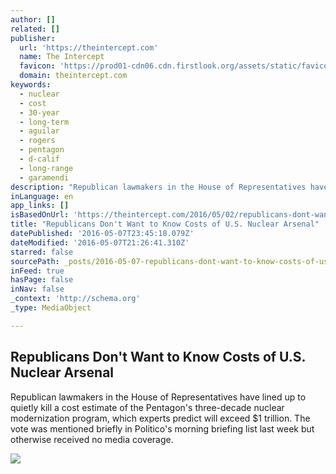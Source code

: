 ```yaml
---
author: []
related: []
publisher:
  url: 'https://theintercept.com'
  name: The Intercept
  favicon: 'https://prod01-cdn06.cdn.firstlook.org/assets/static/favicon.ico'
  domain: theintercept.com
keywords:
  - nuclear
  - cost
  - 30-year
  - long-term
  - aguilar
  - rogers
  - pentagon
  - d-calif
  - long-range
  - garamendi
description: "Republican lawmakers in the House of Representatives have lined up to quietly kill a cost estimate of the Pentagon's three-decade nuclear modernization program, which experts predict will exceed $1 trillion. The vote was mentioned briefly in Politico's morning briefing list last week but otherwise received no media coverage."
inLanguage: en
app_links: []
isBasedOnUrl: 'https://theintercept.com/2016/05/02/republicans-dont-want-to-know-costs-of-u-s-nuclear-arsenal/'
title: "Republicans Don't Want to Know Costs of U.S. Nuclear Arsenal"
datePublished: '2016-05-07T23:45:18.079Z'
dateModified: '2016-05-07T21:26:41.310Z'
starred: false
sourcePath: _posts/2016-05-07-republicans-dont-want-to-know-costs-of-us-nuclear-arsenal.md
inFeed: true
hasPage: false
inNav: false
_context: 'http://schema.org'
_type: MediaObject

---
```

<article style=""><h1>Republicans Don't Want to Know Costs of U.S. Nuclear Arsenal</h1><p>Republican lawmakers in the House of Representatives have lined up to quietly kill a cost estimate of the Pentagon's three-decade nuclear modernization program, which experts predict will exceed $1 trillion. The vote was mentioned briefly in Politico's morning briefing list last week but otherwise received no media coverage.</p><img src="https://prod01-cdn07.cdn.firstlook.org/wp-uploads/sites/1/2016/05/LRSBPic-feature-hero.jpg" /></article>